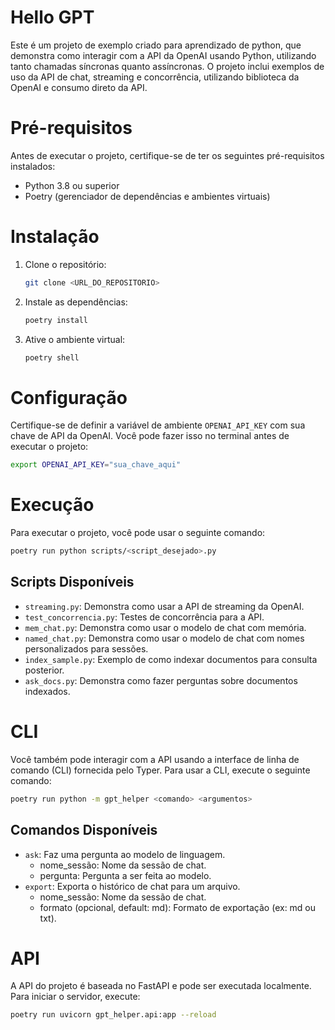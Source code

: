 # Hello GPT
Este é um projeto de exemplo criado para aprendizado de python, que demonstra como interagir com a API da OpenAI usando Python, utilizando tanto chamadas síncronas quanto assíncronas. O projeto inclui exemplos de uso da API de chat, streaming e concorrência, utilizando biblioteca da OpenAI e consumo direto da API.

# Pré-requisitos
Antes de executar o projeto, certifique-se de ter os seguintes pré-requisitos instalados:

- Python 3.8 ou superior
- Poetry (gerenciador de dependências e ambientes virtuais)

# Instalação
1. Clone o repositório:
   ```bash
   git clone <URL_DO_REPOSITORIO>
   ```

2. Instale as dependências:
   ```bash
   poetry install
   ```

3. Ative o ambiente virtual:
   ```bash
   poetry shell
   ```

# Configuração
Certifique-se de definir a variável de ambiente `OPENAI_API_KEY` com sua chave de API da OpenAI. Você pode fazer isso no terminal antes de executar o projeto:
```bash
export OPENAI_API_KEY="sua_chave_aqui"
```

# Execução
Para executar o projeto, você pode usar o seguinte comando:
```bash
poetry run python scripts/<script_desejado>.py
```

## Scripts Disponíveis
- `streaming.py`: Demonstra como usar a API de streaming da OpenAI.
- `test_concorrencia.py`: Testes de concorrência para a API.
- `mem_chat.py`: Demonstra como usar o modelo de chat com memória.
- `named_chat.py`: Demonstra como usar o modelo de chat com nomes personalizados para sessões.
- `index_sample.py`: Exemplo de como indexar documentos para consulta posterior.
- `ask_docs.py`: Demonstra como fazer perguntas sobre documentos indexados.

# CLI
Você também pode interagir com a API usando a interface de linha de comando (CLI) fornecida pelo Typer. Para usar a CLI, execute o seguinte comando:
```bash
poetry run python -m gpt_helper <comando> <argumentos>
```

## Comandos Disponíveis
- `ask`: Faz uma pergunta ao modelo de linguagem.
    - nome_sessão: Nome da sessão de chat.
    - pergunta: Pergunta a ser feita ao modelo.
- `export`: Exporta o histórico de chat para um arquivo.
    - nome_sessão: Nome da sessão de chat.
    - formato (opcional, default: md): Formato de exportação (ex: md ou txt).

# API
A API do projeto é baseada no FastAPI e pode ser executada localmente. Para iniciar o servidor, execute:
```bash
poetry run uvicorn gpt_helper.api:app --reload
```